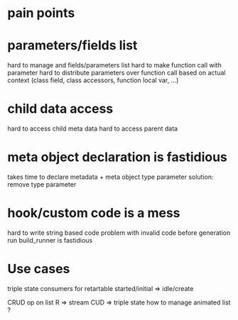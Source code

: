 # pain points

# parameters/fields list
  hard to manage and fields/parameters list
  hard to make function call with parameter
  hard to distribute parameters over function call based on actual context (class field, class accessors, function local var, ...)

# child data access
  hard to access child meta data
  hard to access parent data

# meta object declaration is fastidious
  takes time to declare metadata + meta object type parameter
  solution: remove type parameter

# hook/custom code is a mess
  hard to write string based code
  problem with invalid code before generation run
  build_runner is fastidious

# Use cases

triple state consumers for retartable
  started/initial => idle/create

CRUD op on list
  R => stream
  CUD => triple state
how to manage animated list ?